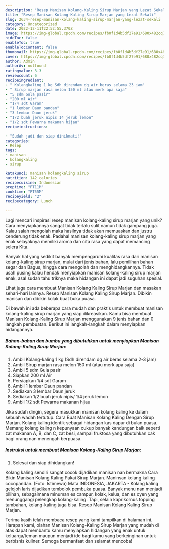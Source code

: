```yaml
---
description: "Resep Manisan Kolang-Kaling Sirup Marjan yang Lezat Sekali"
title: "Resep Manisan Kolang-Kaling Sirup Marjan yang Lezat Sekali"
slug: 2634-resep-manisan-kolang-kaling-sirup-marjan-yang-lezat-sekali
category: Uncategorized
date: 2022-12-11T22:52:55.370Z
image: https://img-global.cpcdn.com/recipes/fb0f1d4b5df27e91/680x482cq70/manisan-kolang-kaling-sirup-marjan-foto-resep-utama.jpg
hideToc: false
enableToc: true
enableTocContent: false
thumbnail: https://img-global.cpcdn.com/recipes/fb0f1d4b5df27e91/680x482cq70/manisan-kolang-kaling-sirup-marjan-foto-resep-utama.jpg
cover: https://img-global.cpcdn.com/recipes/fb0f1d4b5df27e91/680x482cq70/manisan-kolang-kaling-sirup-marjan-foto-resep-utama.jpg
author: Admin
authorAv: notfound
ratingvalue: 3.3
reviewcount: 6
recipeingredient:
- " Kolangkaling 1 kg Sdh direndam dg air beras selama 23 jam"
- " Sirup marjan rasa melon 150 ml atau merk apa saja"
- "5 sdm Gula pasir"
- "200 ml Air"
- "1/4 sdt Garam"
- "1 lembar Daun pandan"
- "3 lembar Daun jeruk"
- "1/2 buah jeruk nipis 14 jeruk lemon"
- "1/2 sdt Pewarna makanan hijau"
recipeinstructions:

- "Sudah jadi dan siap dinikmati!"
categories:
- Resep
tags:
- manisan
- kolangkaling
- sirup

katakunci: manisan kolangkaling sirup 
nutrition: 142 calories
recipecuisine: Indonesian
preptime: "PT11M"
cooktime: "PT55M"
recipeyield: "2"
recipecategory: Lunch

---
```





Lagi mencari inspirasi resep manisan kolang-kaling sirup marjan yang unik? Cara menyiapkannya sangat tidak terlalu sulit namun tidak gampang juga. Kalau salah mengolah maka hasilnya tidak akan memuaskan dan justru cenderung tidak enak. Padahal manisan kolang-kaling sirup marjan yang enak selayaknya memiliki aroma dan cita rasa yang dapat memancing selera Kita.





Banyak hal yang sedikit banyak mempengaruhi kualitas rasa dari manisan kolang-kaling sirup marjan, mulai dari jenis bahan, lalu pemilihan bahan segar dan Bagus, hingga cara mengolah dan menghidangkannya. Tidak usah pusing kalau hendak menyiapkan manisan kolang-kaling sirup marjan enak,      asal sudah tahu triknya maka hidangan ini dapat jadi suguhan spesial.














Lihat juga cara membuat Manisan Kolang Kaling Sirup Marjan dan masakan sehari-hari lainnya. Resep Manisan Kolang Kaling Sirup Marjan. Dibikin manisan dan dibikin kolak buat buka puasa.






Di bawah ini ada beberapa cara mudah dan praktis untuk membuat manisan kolang-kaling sirup marjan yang siap dikreasikan. Kamu bisa membuat Manisan Kolang-Kaling Sirup Marjan menggunakan 9 jenis bahan dan 0 langkah pembuatan. Berikut ini langkah-langkah dalam menyiapkan hidangannya.

<!--inarticleads1-->

##### Bahan-bahan dan bumbu yang dibutuhkan untuk menyiapkan Manisan Kolang-Kaling Sirup Marjan:

1. Ambil  Kolang-kaling 1 kg (Sdh direndam dg air beras selama 2-3 jam)
1. Ambil  Sirup marjan rasa melon 150 ml (atau merk apa saja)
1. Ambil 5 sdm Gula pasir
1. Siapkan 200 ml Air
1. Persiapkan 1/4 sdt Garam
1. Ambil 1 lembar Daun pandan
1. Sediakan 3 lembar Daun jeruk
1. Sediakan 1/2 buah jeruk nipis/ 1/4 jeruk lemon
1. Ambil 1/2 sdt Pewarna makanan hijau


Jika sudah dingin, segera masukkan manisan kolang kaling ke dalam sebuah wadah tertutup. Cara Buat Manisan Kolang Kaling Dengan Sirup Marjan. Kolang kaling identik sebagai hidangan kas dapur di bulan puasa. Memang kolang kaling n kepunyaan cukup banyak kandungan baik seperti zat makanan A, B, dan C, zat besi, sampai fruktosa yang dibutuhkan cak bagi orang nan menengah berpuasa. 

<!--inarticleads2-->

##### Instruksi untuk membuat Manisan Kolang-Kaling Sirup Marjan:


1. Selesai dan siap dihidangkan!

Kolang kaling sendiri sangat cocok dijadikan manisan nan bermakna Cara Bikin Manisan Kolang Kaling Pakai Sirup Marjan. Maninsan kolang kaling cocopandan. (Foto: Istimewa) Mata INDONESIA, JAKARTA - Kolang kaling gelojoh laris dijadikan tembolok pembuka puasa. Banyak menu nan menjadi pilihan, sebagaimana minuman es campur, kolak, kelua, dan es oyen yang menunggangi pelengkap kolang-kaling. Tapi, selain kaprikornus topping tambahan, kolang-kaling juga bisa. Resep Manisan Kolang Kaling Sirup Marjan. 

Terima kasih telah membaca resep yang kami tampilkan di halaman ini. Harapan kami, olahan Manisan Kolang-Kaling Sirup Marjan yang mudah di atas dapat membantu kamu menyiapkan hidangan yang enak untuk keluarga/teman maupun menjadi ide bagi kamu yang berkeinginan untuk berbisnis kuliner. Semoga bermanfaat dan selamat mencoba!
